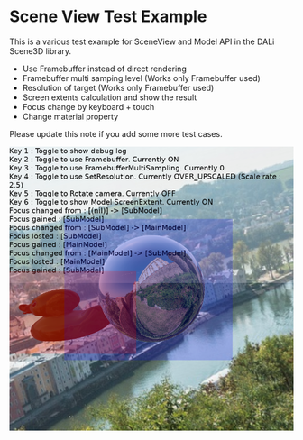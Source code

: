 # Scene View Test Example

This is a various test example for SceneView and Model API in the DALi Scene3D library.

 - Use Framebuffer instead of direct rendering
 - Framebuffer multi samping level (Works only Framebuffer used)
 - Resolution of target (Works only Framebuffer used)
 - Screen extents calculation and show the result
 - Focus change by keyboard + touch
 - Change material property

Please update this note if you add some more test cases.

![](./scene-view-test.png)
